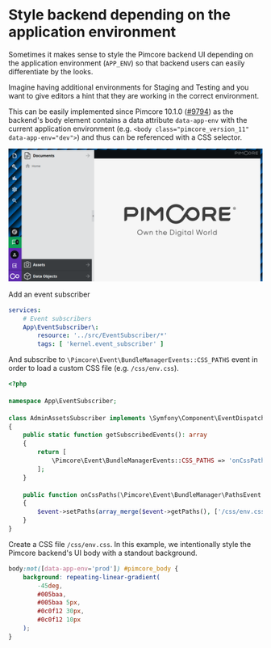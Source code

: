 # Style backend depending on the application environment

Sometimes it makes sense to style the Pimcore backend UI depending on the application environment (`APP_ENV`) so that
backend users can easily differentiate by the looks.

Imagine having additional environments for Staging and Testing and you want to give editors a hint that they are working
in the correct environment.

This can be easily implemented since Pimcore 10.1.0
([#9794](https://github.com/pimcore/pimcore/pull/9794)) as the backend's body element contains a data attribute
`data-app-env` with the current application environment (e.g.
`<body class="pimcore_version_11" data-app-env="dev">`) and thus can be referenced with a CSS selector.

![Backend UI style override](img/style-backend-depending-on-app-env.png)

Add an event subscriber

```yaml
services:
    # Event subscribers
    App\EventSubscriber\:
        resource: '../src/EventSubscriber/*'
        tags: [ 'kernel.event_subscriber' ]
```

And subscribe to `\Pimcore\Event\BundleManagerEvents::CSS_PATHS` event in order to load a custom CSS file (e.g.
`/css/env.css`). 

```php
<?php

namespace App\EventSubscriber;

class AdminAssetsSubscriber implements \Symfony\Component\EventDispatcher\EventSubscriberInterface
{
    public static function getSubscribedEvents(): array
    {
        return [
            \Pimcore\Event\BundleManagerEvents::CSS_PATHS => 'onCssPaths',
        ];
    }

    public function onCssPaths(\Pimcore\Event\BundleManager\PathsEvent $event)
    {
        $event->setPaths(array_merge($event->getPaths(), ['/css/env.css']));
    }
}
```

Create a CSS file `/css/env.css`. In this example, we intentionally style the Pimcore backend's UI body with a standout
background.

```css
body:not([data-app-env='prod']) #pimcore_body {
    background: repeating-linear-gradient(
        -45deg,
        #005baa,
        #005baa 5px,
        #0c0f12 30px,
        #0c0f12 10px
    );
}
```